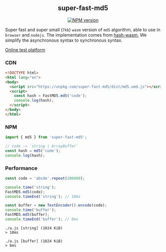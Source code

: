 <div align="center">
<h2>super-fast-md5</h2>

[![NPM version](https://img.shields.io/npm/v/super-fast-md5.svg?color=a1b858&label=)](https://www.npmjs.com/package/super-fast-md5)

</div>

Super fast and super small (`7kb`) `wasm` version of `md5` algorithm, able to use in `browser` and `nodejs`. The implementation comes from [hash-wasm](https://github.com/Daninet/hash-wasm), We simplify the asynchronous syntax to synchronous syntax.


[Online test platform](https://imtaotao.github.io/super-fast-md5/)


### CDN

```html
<!DOCTYPE html>
<html lang="en">
<body>
  <script src="https://unpkg.com/super-fast-md5/dist/md5.umd.js"></script>
  <script>
    const hash = FastMD5.md5('code');
    console.log(hash);
  </script>
</body>
</html>
```

### NPM

```js
import { md5 } from 'super-fast-md5';

// code -> `string | ArrayBuffer`
const hash = md5('code');
console.log(hash);
```

### Performance

```js
const code = 'abcde'.repeat(200000);

console.time('string');
FastMD5.md5(code);
console.timeEnd('string'); // 10ms

const buffer = new TextEncoder().encode(code);
console.time('buffer');
FastMD5.md5(buffer);
console.timeEnd('buffer'); // 6ms
```

```
./a.js [string] (1024 KiB)
> 10ms

./a.js [buffer] (1024 KiB)
> 6ms
```

